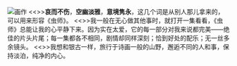 ![画作](https://s2.loli.net/2022/08/16/mUvwIW6HMdXgPxS.jpg)
<<>>**哀而不伤**，**空幽淡雅**，**意境隽永**，这几个词是从别人那儿拿来的，可以用来形容《虫师》。
<<>>我一般在无心做其他事时，就打开一集看看，《虫师》总能让我的心平静下来。因为实在太爱，它的每一部分对我来说都完美——绝佳的片头片尾；每一集都各不相同，剧情却同样深刻；恰到好处的配乐；无一丝多余镜头。
<<>>我想和银古一样，旅行于诗画一般的山野，邂逅不同的人和事，保持淡泊，纯净的内心。